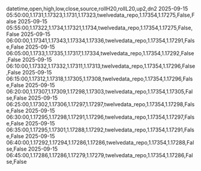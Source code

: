 datetime,open,high,low,close,source,rollH20,rollL20,up2,dn2
2025-09-15 05:50:00,1.1731,1.17323,1.1731,1.17323,twelvedata_repo,1.17354,1.17275,False,False
2025-09-15 05:55:00,1.17322,1.1734,1.17321,1.1734,twelvedata_repo,1.17354,1.17275,False,False
2025-09-15 06:00:00,1.17341,1.17343,1.17334,1.17336,twelvedata_repo,1.17354,1.17291,False,False
2025-09-15 06:05:00,1.1733,1.17335,1.17317,1.17334,twelvedata_repo,1.17354,1.17292,False,False
2025-09-15 06:10:00,1.17332,1.17332,1.17311,1.17313,twelvedata_repo,1.17354,1.17296,False,False
2025-09-15 06:15:00,1.17312,1.17318,1.17305,1.17308,twelvedata_repo,1.17354,1.17296,False,False
2025-09-15 06:20:00,1.17307,1.17309,1.17298,1.17303,twelvedata_repo,1.17354,1.17305,False,False
2025-09-15 06:25:00,1.17302,1.17306,1.17297,1.17297,twelvedata_repo,1.17354,1.17298,False,False
2025-09-15 06:30:00,1.17295,1.17298,1.17291,1.17296,twelvedata_repo,1.17354,1.17297,False,False
2025-09-15 06:35:00,1.17295,1.17301,1.17288,1.17292,twelvedata_repo,1.17354,1.17291,False,False
2025-09-15 06:40:00,1.17292,1.17294,1.17286,1.17286,twelvedata_repo,1.17354,1.17288,False,False
2025-09-15 06:45:00,1.17286,1.17286,1.17279,1.17279,twelvedata_repo,1.17354,1.17286,False,False
